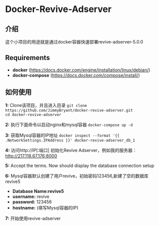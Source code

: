 # Docker-Revive-Adserver
## 介绍
这个小项目的用途就是通过docker容器快速部署revive-adserver-5.0.0

## Requirements
- **docker** (https://docs.docker.com/engine/installation/linux/debian/)  
- **docker-compose** (https://docs.docker.com/compose/install/)  

## 如何使用
**1:** Clone该项目，并且进入目录
`git clone https://github.com/JimmyBryant/docker-revive-adserver.git`  
`cd docker-revive-adserver` 	

**2:** 执行下面命令以启动nginx和mysql容器
`docker-compose up -d`

**3:** 获取Mysql容器的IP地址
`docker inspect --format '{{ .NetworkSettings.IPAddress }}' docker-revive-adserver_db_1`

**4:** 访问http://IP[:端口]  初始化Revive Adserver，例如我的服务器：http://217.118.67.176:8000

**5:** Accept the terms. Now should display the database connection setup

**6:** Mysql容器默认创建了用户revive，初始密码123456,新建了空的数据库revive5
- **Database Name:revive5** 
- **username:** revive  
- **password:** 123456  
- **hostname:** (填写Mysql容器的IP)  

**7:** 开始使用revive-adserver
